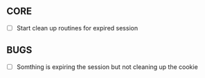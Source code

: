 

## CORE
  - [ ] Start clean up routines for expired session



## BUGS
- [ ] Somthing is expiring the session but not cleaning up the cookie
